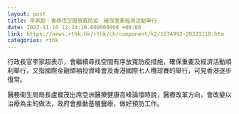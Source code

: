 ```yaml
---
layout: post
title: 李家超：會尋找空間放寬防疫　確保重要經濟活動舉行
date: 2022-11-10 12:24:10.000000000 +08:00
link: https://news.rthk.hk/rthk/ch/component/k2/1674992-20221110.htm
categories: rthk
---
```


行政長官李家超表示，會繼續尋找空間有序放寬防疫措施，確保重要及經濟活動順利舉行，又指國際金融領袖投資峰會及香港國際七人欖球賽的舉行，可見香港逐步復常。

醫務衞生局局長盧寵茂出席亞洲醫療健康高峰論壇時說，醫療改革方向，會改變以治療為主的做法，政府會推動基層醫療，做好預防工作。
